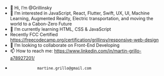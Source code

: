 - 👋 Hi, I’m @Grillinsky
- 👀 I’m interested in JavaScript, React, Flutter, Swift, UX, UI, Machine Learning, Augmented Reality, Electric transportation, and moving the world to a Cabon-Zero Future
- 🌱 I’m currently learning HTML, CSS & JavaScript
- Recently FCC Certified https://freecodecamp.org/certification/grillinsy/responsive-web-design 
- 💞️ I’m looking to collaborate on Front-End Developing
- 📫 How to reach me: https://www.linkedin.com/in/martin-grillo-a78927201/
-                 martine.grillo@gmail.com
<!---
Grillinsky/Grillinsky is a ✨ special ✨ repository because its `README.md` (this file) appears on your GitHub profile.
You can click the Preview link to take a look at your changes.
--->
